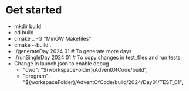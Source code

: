 # Get started
- mkdir build
- cd build
- cmake .. -G "MinGW Makefiles" 
- cmake --build .
- ./generateDay 2024 01 # To generate more days
- ./runSingleDay 2024 01 # To copy changes in test_files and run tests.
- Change in launch.json to enable debug
    -   "cwd": "${workspaceFolder}/AdventOfCode/build",
    -   "program": "${workspaceFolder}/AdventOfCode/build/2024/Day01/TEST_01",